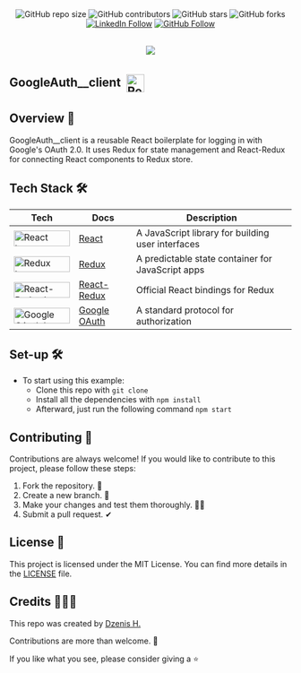 ##
<div align="center">

![GitHub repo size](https://img.shields.io/github/repo-size/dzenis-h/GoogleAuth__client)
![GitHub contributors](https://img.shields.io/github/contributors/dzenis-h/GoogleAuth__client)
![GitHub stars](https://img.shields.io/github/stars/dzenis-h/GoogleAuth__client?style=social)
![GitHub forks](https://img.shields.io/github/forks/dzenis-h/GoogleAuth__client?style=social)
[![LinkedIn Follow](https://img.shields.io/badge/-Follow-blue?style=social&logo=linkedin&link=https://www.linkedin.com/in/dzenis-h/)](https://www.linkedin.com/in/dzenis-h/)
[![GitHub Follow](https://img.shields.io/badge/-Follow-black?style=social&logo=github&link=https://github.com/dzenis-h)](https://github.com/dzenis-h)

<br/>

<img src="https://stackoverflow.com/users/flair/8146571.png?theme=dark&showIcon=true&showName=true&showBadges=true&showRep=true&showPosts=true&stackApps=true"/>

</div>

## GoogleAuth__client <img src="https://upload.wikimedia.org/wikipedia/commons/thumb/a/a7/React-icon.svg/1200px-React-icon.svg.png" alt="React logo" width="32" height="32" style="padding: 5px; vertical-align: middle;">

## Overview 👀
GoogleAuth__client is a reusable React boilerplate for logging in with Google's OAuth 2.0. It uses Redux for state management and React-Redux for connecting React components to Redux store.

## Tech Stack 🛠️

| Tech | Docs | Description |
| ---- | ---- | ----------- |
| <img src="https://img.shields.io/badge/react-%2320232a.svg?style=for-the-badge&logo=react&logoColor=%2361DAFB" alt="React logo" width="100" height="28"> | [React](https://reactjs.org/docs/getting-started.html) | A JavaScript library for building user interfaces |
| <img src="https://img.shields.io/badge/redux-%23593d88.svg?style=for-the-badge&logo=redux&logoColor=white" alt="Redux logo" width="100" height="28"> | [Redux](https://redux.js.org/introduction/getting-started) | A predictable state container for JavaScript apps |
| <img src="https://img.shields.io/badge/react--redux-%23732AB7.svg?style=for-the-badge&logo=react&logoColor=white" alt="React-Redux logo" width="100" height="28"> | [React-Redux](https://react-redux.js.org/introduction/getting-started) | Official React bindings for Redux |
| <img src="https://img.shields.io/badge/google%20oauth-%234285F4.svg?style=for-the-badge&logo=google&logoColor=white" alt="Google OAuth logo" width="100" height="28"> | [Google OAuth](https://developers.google.com/identity/protocols/oauth2) | A standard protocol for authorization |

## Set-up 🛠️
- To start using this example:
  * Clone this repo with `git clone`
  * Install all the dependencies with `npm install`
  * Afterward, just run the following command `npm start`

## Contributing 🙌
Contributions are always welcome! If you would like to contribute to this project, please follow these steps:
1. Fork the repository. 🍴
2. Create a new branch. 🌵
3. Make your changes and test them thoroughly. 👨‍💻
4. Submit a pull request. ✔

## License 📑
This project is licensed under the MIT License. You can find more details in the [LICENSE](https://docs.google.com/document/d/11WK7tVoTFRMcWCuGZQCRWxEsDUEJ_6ArtfV-NjWcBCU/edit?usp=sharing) file.

## Credits 👨🏻‍💻
This repo was created by [Dzenis H.](https://dzenis.tech)

Contributions are more than welcome. 🫡

If you like what you see, please consider giving a ⭐️
